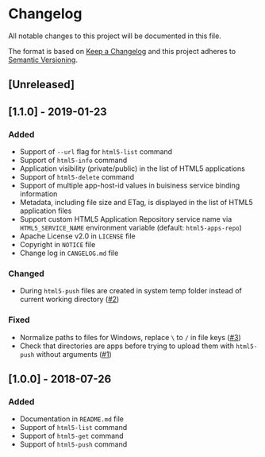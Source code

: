 # Changelog
All notable changes to this project will be documented in this file.

The format is based on [Keep a Changelog](http://keepachangelog.com/en/1.0.0/)
and this project adheres to [Semantic Versioning](http://semver.org/spec/v2.0.0.html).

## [Unreleased]

## [1.1.0] - 2019-01-23
### Added
- Support of `--url` flag for `html5-list` command
- Support of `html5-info` command
- Application visibility (private/public) in the list of HTML5 applications
- Support of `html5-delete` command
- Support of multiple app-host-id values in buisiness service binding information
- Metadata, including file size and ETag, is displayed in the list of HTML5 application files
- Support custom HTML5 Application Repository service name via `HTML5_SERVICE_NAME` environment variable (default: `html5-apps-repo`)
- Apache License v2.0 in `LICENSE` file
- Copyright in `NOTICE` file
- Change log in `CANGELOG.md` file

### Changed
- During `html5-push` files are created in system temp folder instead of current working directory ([#2](https://github.com/SAP/cf-html5-apps-repo-cli-plugin/issues/2))

### Fixed
- Normalize paths to files for Windows, replace `\` to `/` in file keys ([#3](https://github.com/SAP/cf-html5-apps-repo-cli-plugin/issues/3))
- Check that directories are apps before trying to upload them with `html5-push` without arguments ([#1](https://github.com/SAP/cf-html5-apps-repo-cli-plugin/issues/1))

## [1.0.0] - 2018-07-26
### Added
- Documentation in `README.md` file
- Support of `html5-list` command
- Support of `html5-get` command
- Support of `html5-push` command

